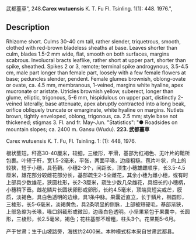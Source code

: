 武都薹草",
248.**Carex wutuensis** K. T. Fu Fl. Tsinling. 1(1): 448. 1976.",

## Description
Rhizome short. Culms 30-40 cm tall, rather slender, triquetrous, smooth, clothed with red-brown bladeless sheaths at base. Leaves shorter than culm, blades 1.5-2 mm wide, flat, smooth on both surfaces, margins scabrous. Involucral bracts leaflike, rather short at upper part, shorter than spike, sheathed. Spikes 2 or 3, remote; terminal spike androgynous, 3.5-4.5 cm, male part longer than female part, loosely with a few female flowers at base; peduncles slender, pendent. Female glumes brownish, oblong-ovate or ovate, ca. 4.5 mm, membranous, 1-veined, margins white hyaline, apex mucronate or aristate. Utricles brownish yellow, suberect, longer than glume, elliptic, trigonous, 5-6 mm, hispidulous on upper part, distinctly 2-veined laterally, base attenuate, apex abruptly contracted into a long beak, orifice obliquely truncate or emarginate, white hyaline on margins. Nutlets brown, tightly enveloped, oblong, trigonous, ca. 2.5 mm; style base not thickened; stigmas 3. Fl. and fr. May-Jun.
  "Statistics": "● Roadsides on mountain slopes; ca. 2400 m. Gansu (Wudu).
**223. 武都薹草**

Carex wutuensis K. T. Fu, Fl. Tsinling. 1: (1): 448, 1976.

根状茎短。秆高30-40厘米，较细，三棱形，平滑，基部为红褐色、无叶片的鞘所包裹。叶短于秆，宽1.5-2毫米，平张，两面平喙，边缘粗糙。苞片叶状，向上的较狭，短于小穗，具苞鞘。小穗2-3个，间距长，顶生小穗雄雌顺序，长3.5-4.5厘米，雄花部分较雌花部分长，基部疏生2-5朵雌花，其余小穗为雌小穗，或有时上部具少数雄花，狭圆柱形，长2-3厘米，疏生少数几朵雌花，具细长的小穗柄，小穗稍下垂。雌花鳞片长圆状卵形或卵形，长约4.5毫米，顶端具短尖或芒，膜质，淡褐色，具白色透明的边缘，具1条中脉。果囊近直立，长于鳞片，椭圆形，三棱形，长5-6毫米，淡褐黄色，具2条明显的侧脉，上部被短硬毛，基部渐狭，上部急缩为长喙，喙口斜截形或微凹，边缘白色透明。小坚果紧包于果囊中，长圆形，三棱形，长2.5毫米，褐色；花柱基部不增粗，柱头3个。花果期5-6月。

产于甘肃；生于山坡路旁，海拔约2400米。本种模式标本采自甘肃武都县。

